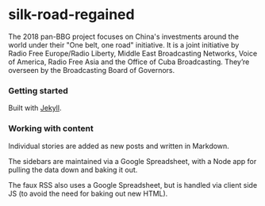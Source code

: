 # silk-road-regained

The 2018 pan-BBG project focuses on China's investments around the world under their "One belt, one road" initiative. It is a joint initiative by Radio Free Europe/Radio Liberty, Middle East Broadcasting Networks, Voice of America, Radio Free Asia and the Office of Cuba Broadcasting. They’re overseen by the Broadcasting Board of Governors.


### Getting started ###

Built with [Jekyll](https://jekyllrb.com/).


### Working with content ###

Individual stories are added as new posts and written in Markdown.

The sidebars are maintained via a Google Spreadsheet, with a Node app for pulling the data down and baking it out.

The faux RSS also uses a Google Spreadsheet, but is handled via client side JS (to avoid the need for baking out new HTML).